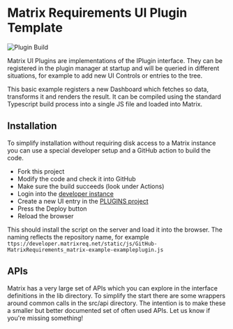 # Matrix Requirements UI Plugin Template

![Plugin Build](https://github.com/MatrixRequirements/matrix-example/actions/workflows/main.yml/badge.svg)

Matrix UI Plugins are implementations of the IPlugin interface.
They can be registered in the plugin manager at startup and will be queried
in different situations, for example to add new UI Controls or entries to 
the tree.

This basic example registers a new Dashboard which fetches so data, 
transforms it and renders the result. It can be compiled using the standard
Typescript build process into a single JS file and loaded into Matrix.

## Installation
To simplify installation without requiring disk access to a Matrix instance
you can use a special developer setup and a GitHub action to build the code.

* Fork this project
* Modify the code and check it into GitHub
* Make sure the build succeeds (look under Actions)
* Login into the [developer instance](https://developer.matrixreq.net)
* Create a new UI entry in the 
  [PLUGINS project](https://developer.matrixreq.net/PLUGINS/F-UI-2)
* Press the Deploy button
* Reload the browser

This should install the script on the server and load it into the browser. The
naming reflects the repository name, for example `ttps://developer.matrixreq.net/static/js/GitHub-MatrixRequirements_matrix-example-exampleplugin.js`

## APIs
Matrix has a very large set of APIs which you can explore in the interface definitions
in the lib directory. To simplify the start there are some wrappers around common 
calls in the src/api directory. The intention is to make these a smaller but better
documented set of often used APIs. Let us know if you're missing something!

